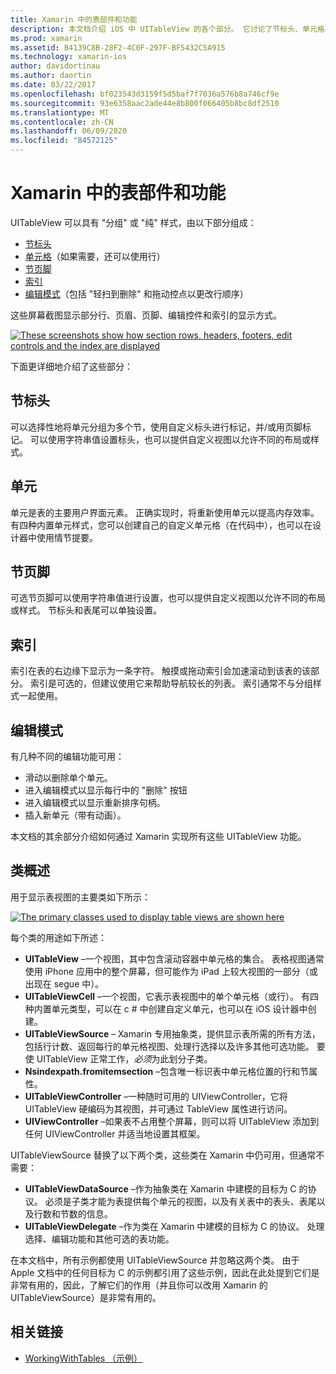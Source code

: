 ```yaml
---
title: Xamarin 中的表部件和功能
description: 本文档介绍 iOS 中 UITableView 的各个部分。 它讨论了节标头、单元格、节尾、索引和编辑模式。
ms.prod: xamarin
ms.assetid: B4139C8B-28F2-4C0F-297F-BF5432C5A915
ms.technology: xamarin-ios
author: davidortinau
ms.author: daortin
ms.date: 03/22/2017
ms.openlocfilehash: bf023543d3159f5d5baf7f7036a576b8a746cf9e
ms.sourcegitcommit: 93e6358aac2ade44e8b800f066405b8bc8df2510
ms.translationtype: MT
ms.contentlocale: zh-CN
ms.lasthandoff: 06/09/2020
ms.locfileid: "84572125"
---
```

# <a name="table-parts-and-functionality-in-xamarinios"></a>Xamarin 中的表部件和功能

UITableView 可以具有 "分组" 或 "纯" 样式，由以下部分组成：

- [节标头](#Section_Header)
- [单元格](#Cells)（如果需要，还可以使用行）
- [节页脚](#Section_Footer)
- [索引](#Index)
- [编辑模式](#Edit_Features)（包括 "轻扫到删除" 和拖动控点以更改行顺序） 

这些屏幕截图显示部分行、页眉、页脚、编辑控件和索引的显示方式。

 [![](table-parts-and-functionality-images/image1a.png "These screenshots show how section rows, headers, footers, edit controls and the index are displayed")](table-parts-and-functionality-images/image1a.png#lightbox)

下面更详细地介绍了这些部分：

<a name="Section_Header"></a>

## <a name="section-header"></a>节标头

可以选择性地将单元分组为多个节，使用自定义标头进行标记，并/或用页脚标记。 可以使用字符串值设置标头，也可以提供自定义视图以允许不同的布局或样式。

<a name="Cells"></a>

## <a name="cells"></a>单元

单元是表的主要用户界面元素。 正确实现时，将重新使用单元以提高内存效率。 有四种内置单元样式，您可以创建自己的自定义单元格（在代码中），也可以在设计器中使用情节提要。

<a name="Section_Footer"></a>

## <a name="section-footer"></a>节页脚

可选节页脚可以使用字符串值进行设置，也可以提供自定义视图以允许不同的布局或样式。 节标头和表尾可以单独设置。

<a name="Index"></a>

## <a name="index"></a>索引

索引在表的右边缘下显示为一条字符。
触摸或拖动索引会加速滚动到该表的该部分。 索引是可选的，但建议使用它来帮助导航较长的列表。 索引通常不与分组样式一起使用。

<a name="Edit_Features"></a>

## <a name="editing-mode"></a>编辑模式

有几种不同的编辑功能可用：

- 滑动以删除单个单元。
- 进入编辑模式以显示每行中的 "删除" 按钮 
- 进入编辑模式以显示重新排序句柄。 
- 插入新单元（带有动画）。

本文档的其余部分介绍如何通过 Xamarin 实现所有这些 UITableView 功能。

## <a name="classes-overview"></a>类概述

用于显示表视图的主要类如下所示：

[![](table-parts-and-functionality-images/classdiagram.png "The primary classes used to display table views are shown here")](table-parts-and-functionality-images/classdiagram.png#lightbox)

每个类的用途如下所述：

- **UITableView** –一个视图，其中包含滚动容器中单元格的集合。 表格视图通常使用 iPhone 应用中的整个屏幕，但可能作为 iPad 上较大视图的一部分（或出现在 segue 中）。 
- **UITableViewCell** –一个视图，它表示表视图中的单个单元格（或行）。 有四种内置单元类型，可以在 c # 中创建自定义单元，也可以在 iOS 设计器中创建。 
- **UITableViewSource** – Xamarin 专用抽象类，提供显示表所需的所有方法，包括行计数、返回每行的单元格视图、处理行选择以及许多其他可选功能。 要使 UITableView 正常工作，*必须*为此划分子类。 
- **Nsindexpath.fromitemsection** –包含唯一标识表中单元格位置的行和节属性。 
- **UITableViewController** –一种随时可用的 UIViewController，它将 UITableView 硬编码为其视图，并可通过 TableView 属性进行访问。 
- **UIViewController** –如果表不占用整个屏幕，则可以将 UITableView 添加到任何 UIViewController 并适当地设置其框架。 

UITableViewSource 替换了以下两个类，这些类在 Xamarin 中仍可用，但通常不需要：

- **UITableViewDataSource** –作为抽象类在 Xamarin 中建模的目标为 C 的协议。 必须是子类才能为表提供每个单元的视图，以及有关表中的表头、表尾以及行数和节数的信息。 
- **UITableViewDelegate** –作为类在 Xamarin 中建模的目标为 C 的协议。 处理选择、编辑功能和其他可选的表功能。 

在本文档中，所有示例都使用 UITableViewSource 并忽略这两个类。 由于 Apple 文档中的任何目标为 C 的示例都引用了这些示例，因此在此处提到它们是非常有用的，因此，了解它们的作用（并且你可以改用 Xamarin 的 UITableViewSource）是非常有用的。

## <a name="related-links"></a>相关链接

- [WorkingWithTables （示例）](https://docs.microsoft.com/samples/xamarin/ios-samples/workingwithtables)

